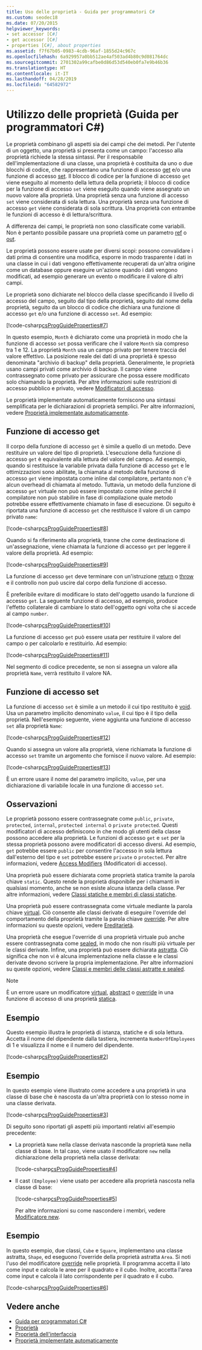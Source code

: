 ```yaml
---
title: Uso delle proprietà - Guida per programmatori C#
ms.custom: seodec18
ms.date: 07/20/2015
helpviewer_keywords:
- set accessor [C#]
- get accessor [C#]
- properties [C#], about properties
ms.assetid: f7f67b05-0983-4cdb-96af-1855d24c967c
ms.openlocfilehash: 6a929957a0bb512ae4af503ad4b80c9d081764dc
ms.sourcegitcommit: 2701302a99cafbe0d86d53d540eb0fa7e9b46b36
ms.translationtype: HT
ms.contentlocale: it-IT
ms.lasthandoff: 04/28/2019
ms.locfileid: "64582972"
---
```

# <a name="using-properties-c-programming-guide"></a>Utilizzo delle proprietà (Guida per programmatori C#)
Le proprietà combinano gli aspetti sia dei campi che dei metodi. Per l'utente di un oggetto, una proprietà si presenta come un campo: l'accesso alla proprietà richiede la stessa sintassi. Per il responsabile dell'implementazione di una classe, una proprietà è costituita da uno o due blocchi di codice, che rappresentano una funzione di accesso [get](../../../csharp/language-reference/keywords/get.md) e/o una funzione di accesso [set](../../../csharp/language-reference/keywords/set.md). Il blocco di codice per la funzione di accesso `get` viene eseguito al momento della lettura della proprietà; il blocco di codice per la funzione di accesso `set` viene eseguito quando viene assegnato un nuovo valore alla proprietà. Una proprietà senza una funzione di accesso `set` viene considerata di sola lettura. Una proprietà senza una funzione di accesso `get` viene considerata di sola scrittura. Una proprietà con entrambe le funzioni di accesso è di lettura/scrittura.  
  
 A differenza dei campi, le proprietà non sono classificate come variabili. Non è pertanto possibile passare una proprietà come un parametro [ref](../../../csharp/language-reference/keywords/ref.md) o [out](../../../csharp/language-reference/keywords/out-parameter-modifier.md).  
  
 Le proprietà possono essere usate per diversi scopi: possono convalidare i dati prima di consentire una modifica, esporre in modo trasparente i dati in una classe in cui i dati vengono effettivamente recuperati da un'altra origine come un database oppure eseguire un'azione quando i dati vengono modificati, ad esempio generare un evento o modificare il valore di altri campi.  
  
 Le proprietà sono dichiarate nel blocco della classe specificando il livello di accesso del campo, seguito dal tipo della proprietà, seguito dal nome della proprietà, seguito da un blocco di codice che dichiara una funzione di accesso `get` e/o una funzione di accesso `set`. Ad esempio:  
  
 [!code-csharp[csProgGuideProperties#7](~/samples/snippets/csharp/VS_Snippets_VBCSharp/csProgGuideProperties/CS/Properties.cs#7)]  
  
 In questo esempio, `Month` è dichiarato come una proprietà in modo che la funzione di accesso `set` possa verificare che il valore `Month` sia compreso tra 1 e 12. La proprietà `Month` usa un campo privato per tenere traccia del valore effettivo. La posizione reale dei dati di una proprietà è spesso denominata "archivio di backup" della proprietà. Generalmente, le proprietà usano campi privati come archivio di backup. Il campo viene contrassegnato come privato per assicurare che possa essere modificato solo chiamando la proprietà. Per altre informazioni sulle restrizioni di accesso pubblico e privato, vedere [Modificatori di accesso](../../../csharp/programming-guide/classes-and-structs/access-modifiers.md).  
  
 Le proprietà implementate automaticamente forniscono una sintassi semplificata per le dichiarazioni di proprietà semplici. Per altre informazioni, vedere [Proprietà implementate automaticamente](../../../csharp/programming-guide/classes-and-structs/auto-implemented-properties.md).  
  
## <a name="the-get-accessor"></a>Funzione di accesso get  
 Il corpo della funzione di accesso `get` è simile a quello di un metodo. Deve restituire un valore del tipo di proprietà. L'esecuzione della funzione di accesso `get` è equivalente alla lettura del valore del campo. Ad esempio, quando si restituisce la variabile privata dalla funzione di accesso `get` e le ottimizzazioni sono abilitate, la chiamata al metodo della funzione di accesso `get` viene impostata come inline dal compilatore, pertanto non c'è alcun overhead di chiamata al metodo. Tuttavia, un metodo della funzione di accesso `get` virtuale non può essere impostato come inline perché il compilatore non può stabilire in fase di compilazione quale metodo potrebbe essere effettivamente chiamato in fase di esecuzione. Di seguito è riportata una funzione di accesso `get` che restituisce il valore di un campo privato `name`:  
  
 [!code-csharp[csProgGuideProperties#8](~/samples/snippets/csharp/VS_Snippets_VBCSharp/csProgGuideProperties/CS/Properties.cs#8)]  
  
 Quando si fa riferimento alla proprietà, tranne che come destinazione di un'assegnazione, viene chiamata la funzione di accesso `get` per leggere il valore della proprietà. Ad esempio:  
  
 [!code-csharp[csProgGuideProperties#9](~/samples/snippets/csharp/VS_Snippets_VBCSharp/csProgGuideProperties/CS/Properties.cs#9)]  
  
 La funzione di accesso `get` deve terminare con un'istruzione [return](../../../csharp/language-reference/keywords/return.md) o [throw](../../../csharp/language-reference/keywords/throw.md) e il controllo non può uscire dal corpo della funzione di accesso.  
  
 È preferibile evitare di modificare lo stato dell'oggetto usando la funzione di accesso `get`. La seguente funzione di accesso, ad esempio, produce l'effetto collaterale di cambiare lo stato dell'oggetto ogni volta che si accede al campo `number`.  
  
 [!code-csharp[csProgGuideProperties#10](~/samples/snippets/csharp/VS_Snippets_VBCSharp/csProgGuideProperties/CS/Properties.cs#10)]  
  
 La funzione di accesso `get` può essere usata per restituire il valore del campo o per calcolarlo e restituirlo. Ad esempio:  
  
 [!code-csharp[csProgGuideProperties#11](~/samples/snippets/csharp/VS_Snippets_VBCSharp/csProgGuideProperties/CS/Properties.cs#11)]  
  
 Nel segmento di codice precedente, se non si assegna un valore alla proprietà `Name`, verrà restituito il valore NA.  
  
## <a name="the-set-accessor"></a>Funzione di accesso set  
 La funzione di accesso `set` è simile a un metodo il cui tipo restituito è [void](../../../csharp/language-reference/keywords/void.md). Usa un parametro implicito denominato `value`, il cui tipo è il tipo della proprietà. Nell'esempio seguente, viene aggiunta una funzione di accesso `set` alla proprietà `Name`:  
  
 [!code-csharp[csProgGuideProperties#12](~/samples/snippets/csharp/VS_Snippets_VBCSharp/csProgGuideProperties/CS/Properties.cs#12)]  
  
 Quando si assegna un valore alla proprietà, viene richiamata la funzione di accesso `set` tramite un argomento che fornisce il nuovo valore. Ad esempio:  
  
 [!code-csharp[csProgGuideProperties#13](~/samples/snippets/csharp/VS_Snippets_VBCSharp/csProgGuideProperties/CS/Properties.cs#13)]  
  
 È un errore usare il nome del parametro implicito, `value`, per una dichiarazione di variabile locale in una funzione di accesso `set`.  
  
## <a name="remarks"></a>Osservazioni  
 Le proprietà possono essere contrassegnate come `public`, `private`, `protected`, `internal`, `protected internal` o `private protected`. Questi modificatori di accesso definiscono in che modo gli utenti della classe possono accedere alla proprietà. Le funzioni di accesso `get` e `set` per la stessa proprietà possono avere modificatori di accesso diversi. Ad esempio, `get` potrebbe essere `public` per consentire l'accesso in sola lettura dall'esterno del tipo e `set` potrebbe essere `private` o `protected`. Per altre informazioni, vedere [Access Modifiers](../../../csharp/programming-guide/classes-and-structs/access-modifiers.md) (Modificatori di accesso).  
  
 Una proprietà può essere dichiarata come proprietà statica tramite la parola chiave `static`. Questo rende la proprietà disponibile per i chiamanti in qualsiasi momento, anche se non esiste alcuna istanza della classe. Per altre informazioni, vedere [Classi statiche e membri di classi statiche](../../../csharp/programming-guide/classes-and-structs/static-classes-and-static-class-members.md).  
  
 Una proprietà può essere contrassegnata come virtuale mediante la parola chiave [virtual](../../../csharp/language-reference/keywords/virtual.md). Ciò consente alle classi derivate di eseguire l'override del comportamento della proprietà tramite la parola chiave [override](../../../csharp/language-reference/keywords/override.md). Per altre informazioni su queste opzioni, vedere [Ereditarietà](../../../csharp/programming-guide/classes-and-structs/inheritance.md).  
  
 Una proprietà che esegue l'override di una proprietà virtuale può anche essere contrassegnata come [sealed](../../../csharp/language-reference/keywords/sealed.md), in modo che non risulti più virtuale per le classi derivate. Infine, una proprietà può essere dichiarata [astratta](../../../csharp/language-reference/keywords/abstract.md). Ciò significa che non vi è alcuna implementazione nella classe e le classi derivate devono scrivere la propria implementazione. Per altre informazioni su queste opzioni, vedere [Classi e membri delle classi astratte e sealed](../../../csharp/programming-guide/classes-and-structs/abstract-and-sealed-classes-and-class-members.md).  
  
> [!NOTE]
>  È un errore usare un modificatore [virtual](../../../csharp/language-reference/keywords/virtual.md), [abstract](../../../csharp/language-reference/keywords/abstract.md) o [override](../../../csharp/language-reference/keywords/override.md) in una funzione di accesso di una proprietà [statica](../../../csharp/language-reference/keywords/static.md).  
  
## <a name="example"></a>Esempio  
 Questo esempio illustra le proprietà di istanza, statiche e di sola lettura. Accetta il nome del dipendente dalla tastiera, incrementa `NumberOfEmployees` di 1 e visualizza il nome e il numero del dipendente.  
  
 [!code-csharp[csProgGuideProperties#2](~/samples/snippets/csharp/VS_Snippets_VBCSharp/csProgGuideProperties/CS/Properties.cs#2)]  
  
## <a name="example"></a>Esempio  
 In questo esempio viene illustrato come accedere a una proprietà in una classe di base che è nascosta da un'altra proprietà con lo stesso nome in una classe derivata.  
  
 [!code-csharp[csProgGuideProperties#3](~/samples/snippets/csharp/VS_Snippets_VBCSharp/csProgGuideProperties/CS/Properties.cs#3)]  
  
 Di seguito sono riportati gli aspetti più importanti relativi all'esempio precedente:  
  
- La proprietà `Name` nella classe derivata nasconde la proprietà `Name` nella classe di base. In tal caso, viene usato il modificatore `new` nella dichiarazione della proprietà nella classe derivata:  
  
     [!code-csharp[csProgGuideProperties#4](~/samples/snippets/csharp/VS_Snippets_VBCSharp/csProgGuideProperties/CS/Properties.cs#4)]  
  
- Il cast `(Employee)` viene usato per accedere alla proprietà nascosta nella classe di base:  
  
     [!code-csharp[csProgGuideProperties#5](~/samples/snippets/csharp/VS_Snippets_VBCSharp/csProgGuideProperties/CS/Properties.cs#5)]  
  
     Per altre informazioni su come nascondere i membri, vedere [Modificatore new](../../../csharp/language-reference/keywords/new-modifier.md).  
  
## <a name="example"></a>Esempio  
 In questo esempio, due classi, `Cube` e `Square`, implementano una classe astratta, `Shape`, ed eseguono l'override della proprietà astratta `Area`. Si noti l'uso del modificatore [override](../../../csharp/language-reference/keywords/override.md) nelle proprietà. Il programma accetta il lato come input e calcola le aree per il quadrato e il cubo. Inoltre, accetta l'area come input e calcola il lato corrispondente per il quadrato e il cubo.  
  
 [!code-csharp[csProgGuideProperties#6](~/samples/snippets/csharp/VS_Snippets_VBCSharp/csProgGuideProperties/CS/Properties.cs#6)]  
  
## <a name="see-also"></a>Vedere anche

- [Guida per programmatori C#](../../../csharp/programming-guide/index.md)
- [Proprietà](../../../csharp/programming-guide/classes-and-structs/properties.md)
- [Proprietà dell'interfaccia](../../../csharp/programming-guide/classes-and-structs/interface-properties.md)
- [Proprietà implementate automaticamente](../../../csharp/programming-guide/classes-and-structs/auto-implemented-properties.md)
